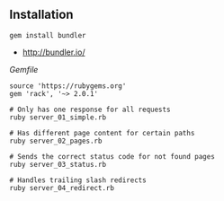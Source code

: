 ## Installation

```
gem install bundler
```

- http://bundler.io/

*Gemfile*
```
source 'https://rubygems.org'
gem 'rack', '~> 2.0.1'
```

```
# Only has one response for all requests
ruby server_01_simple.rb

# Has different page content for certain paths
ruby server_02_pages.rb

# Sends the correct status code for not found pages
ruby server_03_status.rb

# Handles trailing slash redirects
ruby server_04_redirect.rb
```